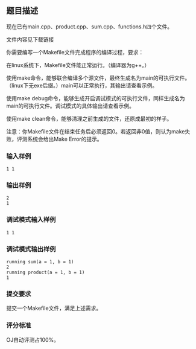 ## 题目描述
现在已有main.cpp、product.cpp、sum.cpp、functions.h四个文件。

文件内容见下载链接

你需要编写一个Makefile文件完成程序的编译过程，要求：

在linux系统下，Makefile文件能正常运行。（编译器为g++。）

使用make命令，能够联合编译多个源文件，最终生成名为main的可执行文件。（linux下无exe后缀。）main可以正常执行，其输出请查看示例。

使用make debug命令，能够生成开启调试模式的可执行文件，同样生成名为main的可执行文件。调试模式的具体输出请查看示例。

使用make clean命令，能够清理之前生成的文件，还原成最初的样子。

注意：你Makefile文件在结束任务后必须返回0。若返回非0值，则认为make失败，评测系统会给出Make Error的提示。

### 输入样例
```
1 1
```
### 输出样例
```
2
1
```
### 调试模式输入样例
```
1 1
```
### 调试模式输出样例
```
running sum(a = 1, b = 1)  
2
running product(a = 1, b = 1)  
1
```
### 提交要求
提交一个Makefile文件，满足上述需求。

### 评分标准
OJ自动评测占100%。
